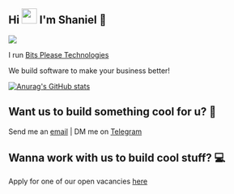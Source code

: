 ## Hi <img src="https://raw.githubusercontent.com/MartinHeinz/MartinHeinz/master/wave.gif" width="30px"> I'm Shaniel 🐒

![](https://komarev.com/ghpvc/?username=esaniello)

I run [Bits Please Technologies](https://www.bitsplease.org) 

We build software to make your business better!

[![Anurag's GitHub stats](https://github-readme-stats.vercel.app/api?username=eSaniello&show_icons=true&theme=dark)](https://github.com/eSaniello)

## Want us to build something cool for u? 👀
Send me an [email](mailto:info@bitsplease.org) | DM me on [Telegram](https://t.me/esaniello)

## Wanna work with us to build cool stuff? 💻
Apply for one of our open vacancies [here](https://www.bitsplease.org/vacancies)
